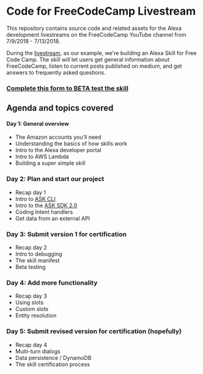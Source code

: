 # Code for FreeCodeCamp Livestream 

This repository contains source code and related assets for the Alexa development livestreams on the FreeCodeCamp YouTube channel from 7/9/2018 - 7/13/2018. 

During the [livestream](https://www.youtube.com/watch?v=Z60S9J7TCeU), as our example, we're building an Alexa Skill for Free Code Camp. The skill will let users get general information about FreeCodeCamp, listen to current posts published on medium, and get answers to frequently asked questions.  

### [Complete this form to BETA test the skill](https://docs.google.com/forms/d/e/1FAIpQLSeLYrXP9n4oal_xrwny34Ceq6MdeGlIQm8CXh2khhZYs5fzJA/viewform)

## Agenda and topics covered

#### Day 1: General overview
 - The Amazon accounts you'll need
 - Understanding the basics of how skills work
 - Intro to the Alexa developer portal
 - Intro to AWS Lambda
 - Building a super simple skill

### Day 2: Plan and start our project
 - Recap day 1
 - Intro to [ASK CLI](https://developer.amazon.com/docs/smapi/quick-start-alexa-skills-kit-command-line-interface.html)
 - Intro to the [ASK SDK 2.0](https://github.com/alexa/alexa-skills-kit-sdk-for-nodejs)
 - Coding Intent handlers
 - Get data from an external API

### Day 3: Submit version 1 for certification
 - Recap day 2
 - Intro to debugging 
 - The skill manifest
 - Beta testing

### Day 4: Add more functionality
 - Recap day 3
 - Using slots
 - Custom slots
 - Entity resolution

### Day 5: Submit revised version for certification (hopefully)
 - Recap day 4
 - Multi-turn dialogs
 - Data persistence / DynamoDB
 - The skill certification process